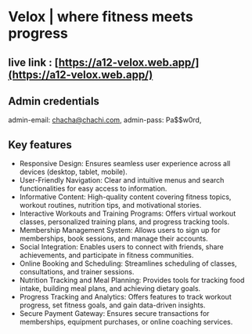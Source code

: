# Velox | where fitness meets progress

## live link : [https://a12-velox.web.app/](https://a12-velox.web.app/)

## Admin credentials

admin-email: chacha@chachi.com,
admin-pass: Pa$$w0rd,

## Key features

- Responsive Design: Ensures seamless user experience across all devices (desktop, tablet, mobile).
- User-Friendly Navigation: Clear and intuitive menus and search functionalities for easy access to information.
- Informative Content: High-quality content covering fitness topics, workout routines, nutrition tips, and motivational stories.
- Interactive Workouts and Training Programs: Offers virtual workout classes, personalized training plans, and progress tracking tools.
- Membership Management System: Allows users to sign up for memberships, book sessions, and manage their accounts.
- Social Integration: Enables users to connect with friends, share achievements, and participate in fitness communities.
- Online Booking and Scheduling: Streamlines scheduling of classes, consultations, and trainer sessions.
- Nutrition Tracking and Meal Planning: Provides tools for tracking food intake, building meal plans, and achieving dietary goals.
- Progress Tracking and Analytics: Offers features to track workout progress, set fitness goals, and gain data-driven insights.
- Secure Payment Gateway: Ensures secure transactions for memberships, equipment purchases, or online coaching services.

